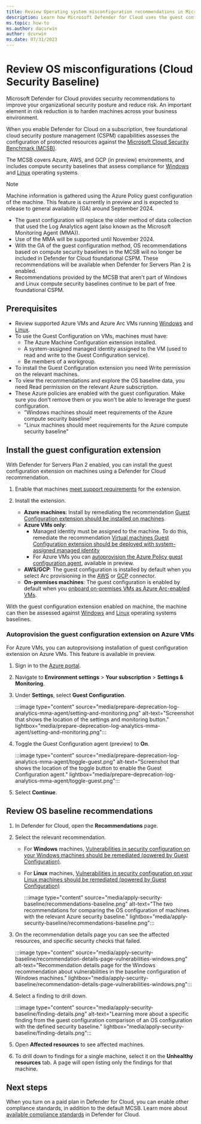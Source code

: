 ```yaml
---
title: Review Operating system misconfiguration recommendations in Microsoft Defender for Cloud
description: Learn how Microsoft Defender for Cloud uses the guest configuration to compare machine OS settings with baselines in Microsoft Cloud Security Benchmark.
ms.topic: how-to
ms.author: dacurwin
author: dcurwin
ms.date: 07/31/2023
---
```


# Review OS misconfigurations (Cloud Security Baseline)

Microsoft Defender for Cloud provides security recommendations to improve your organizational security posture and reduce risk. An important element in risk reduction is to harden machines across your business environment.

When you enable Defender for Cloud on a subscription, free foundational cloud security posture management (CSPM) capabilities assesses the configuration of protected resources against the [Microsoft Cloud Security Benchmark (MCSB)](/security/benchmark/azure/introduction).

The MCSB covers Azure, AWS, and GCP (in preview) environments, and includes compute security baselines that assess compliance for [Windows](/azure/governance/policy/samples/guest-configuration-baseline-windows) and [Linux](/azure/governance/policy/samples/guest-configuration-baseline-linux) operating systems.

> [!NOTE]
> Machine information is gathered using the Azure Policy guest configuration of the machine. This feature is currently in preview and is expected to release to general availability (GA) around September 2024.
> - The guest configuration will replace the older method of data collection that used the Log Analytics agent (also known as the Microsoft Monitoring Agent (MMA)).
> - Use of the MMA will be supported until November 2024.
> - With the GA of the guest configuration method, OS recommendations based on compute security baselines in the MCSB will no longer be included in Defender for Cloud foundational CSPM. These recommendations will be available when Defender for Servers Plan 2 is enabled. 
> - Recommendations provided by the MCSB that aren't part of Windows and Linux compute security baselines continue to be part of free foundational CSPM.


## Prerequisites

- Review supported Azure VMs and Azure Arc VMs running  [Windows](support-matrix-defender-for-servers.md#windows-machine-support) and [Linux](support-matrix-defender-for-servers.md#linux-machine-support).
- To use the Guest Configuration on VMs, machines must have:
    -  The Azure Machine Configuration extension installed.
    - A system-assigned managed identity assigned to the VM (used to read and write to the Guest Configuration service).
    - Be members of a workgroup.
- To install the Guest Configuration extension you need Write permission on the relevant machines.
- To view the recommendations and explore the OS baseline data, you need Read permission on the relevant Azure subscription.
- These Azure policies are enabled with the guest configuration. Make sure you don't remove them or you won't be able to leverage the guest configuration.
    - "Windows machines should meet requirements of the Azure compute security baseline" 
    - "Linux machines should meet requirements for the Azure compute security baseline"


## Install the guest configuration extension

With Defender for Servers Plan 2 enabled, you can install the guest configuration extension on machines using a Defender for Cloud recommendation.

1. Enable that machines [meet support requirements](/azure/governance/machine-configuration/overview) for the extension.
2. Install the extension.

    - **Azure machines**: Install by remediating the recommendation [Guest Configuration extension should be installed on machines](https://portal.azure.com/#blade/Microsoft_Azure_Security/RecommendationsBlade/assessmentKey/6c99f570-2ce7-46bc-8175-cde013df43bc). 
    - **Azure VMs only**:
        - Managed identity must be assigned to the machine. To do this, remediate the recommendation [Virtual machines Guest Configuration extension should be deployed with system-assigned managed identity](https://portal.azure.com/#blade/Microsoft_Azure_Security/RecommendationsBlade/assessmentKey/69133b6b-695a-43eb-a763-221e19556755)
        - For Azure VMs you can [autoprovision the Azure Policy guest configuration agent](#autoprovision-the-guest-configuration-extension-on-azure-vms), available in preview.
    - **AWS/GCP**: The guest configuration is installed by default when you select Arc provisioning in the [AWS](quickstart-onboard-aws.md) or [GCP](quickstart-onboard-gcp.md) connector.
    - **On-premises machines**: The guest configuration is enabled by default when you [onboard on-premises VMs as Azure Arc-enabled VMs](/azure/azure-arc/servers/learn/quick-enable-hybrid-vm).

With the guest configuration extension enabled on machine, the machine can then be assessed against [Windows](/azure/governance/policy/samples/guest-configuration-baseline-windows) and [Linux](/azure/governance/policy/samples/guest-configuration-baseline-linux) operating systems baselines.

### Autoprovision the guest configuration extension on Azure VMs

For Azure VMs, you can autoprovisiong installation of guest configuration extension on Azure VMs. This feature is available in preview.

1. Sign in to the [Azure portal](https://portal.azure.com/).
1. Navigate to **Environment settings** > **Your subscription** > **Settings & Monitoring**.
1. Under **Settings**, select **Guest Configuration**.

    :::image type="content" source="media/prepare-deprecation-log-analytics-mma-agent/setting-and-monitoring.png" alt-text="Screenshot that shows the location of the settings and monitoring button." lightbox="media/prepare-deprecation-log-analytics-mma-agent/setting-and-monitoring.png":::

1. Toggle the Guest Configuration agent (preview) to **On**.

    :::image type="content" source="media/prepare-deprecation-log-analytics-mma-agent/toggle-guest.png" alt-text="Screenshot that shows the location of the toggle button to enable the Guest Configuration agent." lightbox="media/prepare-deprecation-log-analytics-mma-agent/toggle-guest.png":::

1. Select **Continue**.

## Review OS baseline recommendations

1. In Defender for Cloud, open the **Recommendations** page.
1. Select the relevant recommendation.
    - For **Windows** machines, [Vulnerabilities in security configuration on your Windows machines should be remediated (powered by Guest Configuration)](https://portal.azure.com/#blade/Microsoft_Azure_Security/RecommendationsBlade/assessmentKey/8c3d9ad0-3639-4686-9cd2-2b2ab2609bda).
    - For **Linux** machines, [Vulnerabilities in security configuration on your Linux machines should be remediated (powered by Guest Configuration)](https://portal.azure.com/#blade/Microsoft_Azure_Security/RecommendationsBlade/assessmentKey/1f655fb7-63ca-4980-91a3-56dbc2b715c6)  
    
        :::image type="content" source="media/apply-security-baseline/recommendations-baseline.png" alt-text="The two recommendations for comparing the OS configuration of machines with the relevant Azure security baseline." lightbox="media/apply-security-baseline/recommendations-baseline.png":::

1. On the recommendation details page you can see the affected resources, and specific security checks that failed.

    :::image type="content" source="media/apply-security-baseline/recommendation-details-page-vulnerabilities-windows.png" alt-text="Recommendation details page for the Windows recommendation about vulnerabilities in the baseline configuration of Windows machines." lightbox="media/apply-security-baseline/recommendation-details-page-vulnerabilities-windows.png":::

1. Select a finding to drill down.

    :::image type="content" source="media/apply-security-baseline/finding-details.png" alt-text="Learning more about a specific finding from the guest configuration comparison of an OS configuration with the defined security baseline." lightbox="media/apply-security-baseline/finding-details.png":::

1. Open **Affected resources** to see affected machines.
1. To drill down to findings for a single machine, select it on the **Unhealthy resources** tab. A page will open listing only the findings for that machine.

## Next steps

When you turn on a paid plan in Defender for Cloud, you can enable other compliance standards, in addition to the default MCSB. Learn more about [available compliance standards](concept-regulatory-compliance-standards.md) in Defender for Cloud.
